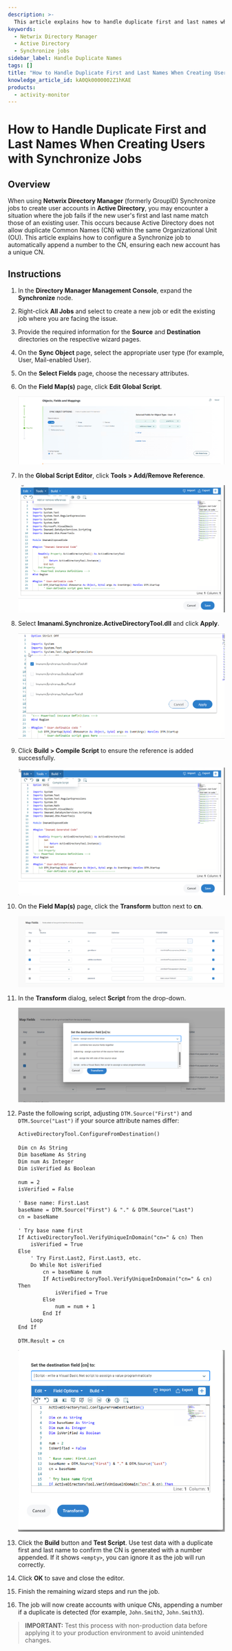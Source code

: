 ```yaml
---
description: >-
  This article explains how to handle duplicate first and last names when creating user accounts with Netwrix Directory Manager Synchronize jobs, ensuring unique Common Names (CN) in Active Directory.
keywords:
  - Netwrix Directory Manager
  - Active Directory
  - Synchronize jobs
sidebar_label: Handle Duplicate Names
tags: []
title: "How to Handle Duplicate First and Last Names When Creating Users with Synchronize Jobs"
knowledge_article_id: kA0Qk0000002Z1hKAE
products:
  - activity-monitor
---
```


# How to Handle Duplicate First and Last Names When Creating Users with Synchronize Jobs

## Overview

When using **Netwrix Directory Manager** (formerly GroupID) Synchronize jobs to create user accounts in **Active Directory**, you may encounter a situation where the job fails if the new user's first and last name match those of an existing user. This occurs because Active Directory does not allow duplicate Common Names (CN) within the same Organizational Unit (OU). This article explains how to configure a Synchronize job to automatically append a number to the CN, ensuring each new account has a unique CN.

## Instructions

1. In the **Directory Manager Management Console**, expand the **Synchronize** node.
2. Right-click **All Jobs** and select to create a new job or edit the existing job where you are facing the issue.
3. Provide the required information for the **Source** and **Destination** directories on the respective wizard pages.
4. On the **Sync Object** page, select the appropriate user type (for example, User, Mail-enabled User).
5. On the **Select Fields** page, choose the necessary attributes.
6. On the **Field Map(s)** page, click **Edit Global Script**.

   ![Edit Global Script in Field Map page](./images/servlet_image_d62b956ff5b7.png)

7. In the **Global Script Editor**, click **Tools > Add/Remove Reference**.

   ![Add/Remove Reference dialog](./images/servlet_image_730b8cce535b.png)

8. Select **Imanami.Synchronize.ActiveDirectoryTool.dll** and click **Apply**.

   ![Build and Compile Script](./images/servlet_image_da0c28343998.png)

9. Click **Build > Compile Script** to ensure the reference is added successfully.

   ![Global Script Editor in Directory Manager](./images/servlet_image_11b4f3368d5c.png)

10. On the **Field Map(s)** page, click the **Transform** button next to **cn**.

    ![Transform button for CN field](./images/servlet_image_a42fc80dbf09.png)

11. In the **Transform** dialog, select **Script** from the drop-down.

    ![Script option in Transform dialog](./images/servlet_image_2b47dbe887ad.png)

12. Paste the following script, adjusting `DTM.Source("First")` and `DTM.Source("Last")` if your source attribute names differ:

    ```plaintext
    ActiveDirectoryTool.ConfigureFromDestination()

    Dim cn As String
    Dim baseName As String
    Dim num As Integer
    Dim isVerified As Boolean

    num = 2
    isVerified = False

    ' Base name: First.Last
    baseName = DTM.Source("First") & "." & DTM.Source("Last")
    cn = baseName

    ' Try base name first
    If ActiveDirectoryTool.VerifyUniqueInDomain("cn=" & cn) Then
        isVerified = True
    Else
        ' Try First.Last2, First.Last3, etc.
        Do While Not isVerified
            cn = baseName & num
            If ActiveDirectoryTool.VerifyUniqueInDomain("cn=" & cn) Then
                isVerified = True
            Else
                num = num + 1
            End If
        Loop
    End If

    DTM.Result = cn
    ```

    ![Script editor with CN transformation script](./images/servlet_image_ed256235324f.png)

13. Click the **Build** button and **Test Script**. Use test data with a duplicate first and last name to confirm the CN is generated with a number appended. If it shows `<empty>`, you can ignore it as the job will run correctly.
14. Click **OK** to save and close the editor.
15. Finish the remaining wizard steps and run the job.
16. The job will now create accounts with unique CNs, appending a number if a duplicate is detected (for example, `John.Smith2`, `John.Smith3`).

> **IMPORTANT:** Test this process with non-production data before applying it to your production environment to avoid unintended changes.